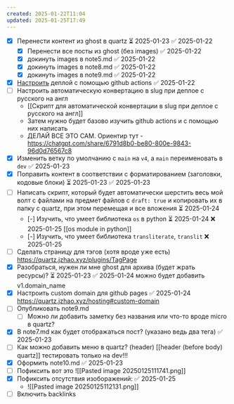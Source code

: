 ```yaml
---
created: 2025-01-22T11:04
updated: 2025-01-25T17:49
---
```

- [x] Перенести контент из ghost в quartz ⏳ 2025-01-23 ✅ 2025-01-22
	- [x] Перенести все посты из ghost (без images) ✅ 2025-01-22
	- [x] докинуть images в note5.md ✅ 2025-01-22
	- [x] докинуть images в note8.md ✅ 2025-01-22
	- [x] докинуть images в note9.md ✅ 2025-01-22
- [x] [Настроить](https://quartz.jzhao.xyz/hosting#github-pages) деплой с помощью github actions ✅ 2025-01-22
- [ ] Настроить автоматическую конвертацию в slug при деплое с русского на англ
	- [[Скрипт для автоматической конвертации в slug при деплое с русского на англ]]
	- Затем нужно будет базово изучить github actions и с помощью них написать
	- ДЕЛАЙ ВСЕ ЭТО САМ. Ориентир тут - https://chatgpt.com/share/6791d8b0-be80-800e-9843-96d0d76567c8
- [x] Изменить ветку по умолчанию с `main` на `v4`, а `main` переименовать в `dev` ✅ 2025-01-23
- [x] Поправить контент в соответствии с форматированием (заголовки, кодовые блоки) ⏳ 2025-01-23 ✅ 2025-01-23
- [ ] Написать скрипт, который будет автоматически шерстить весь мой волт с файлами на предмет файлов с `draft: true` и копировать их в папку с quartz, при этом перемещая и все вложения ⏳ 2025-01-24 
	- [-] Изучить, что умеет библиотека `os` в python ⏳ 2025-01-24 ❌ 2025-01-25
	      [[os module in python]]
	- [-] Изучить, что умеет библиотека `transliterate`, `translit` ❌ 2025-01-25
- [ ] Сделать страницу для тэгов (хотя вроде уже есть)
      https://quartz.jzhao.xyz/plugins/TagPage
- [x] Разобраться, нужен ли мне ghost для архива (будет жрать ресурсы)? ⏳ 2025-01-23 ✅ 2025-01-24
      можно будет добавить v1.domain_name
- [x] Настроить custom domain для github pages ✅ 2025-01-24
      https://quartz.jzhao.xyz/hosting#custom-domain
- [ ] Опубликовать note9.md
	- [ ] Можно ли добавить заметку без названия или что-то вроде micro в quartz?
- [x] В note7.md как будет отображаться пост? (указано ведь два тега) ✅ 2025-01-23
- [ ] Как можно добавить меню в quartz? (header)
      [[header (before body) quartz]]
      тестировать только на dev!!!
- [x] Оформить note10.md ✅ 2025-01-23
- [ ] Пофиксить вот это
      ![[Pasted image 20250125111741.png]]
- [x] Пофиксить отсутствия изоборажений: ✅ 2025-01-25
	- ![[Pasted image 20250125112131.png]]
- [ ] Включить backlinks 